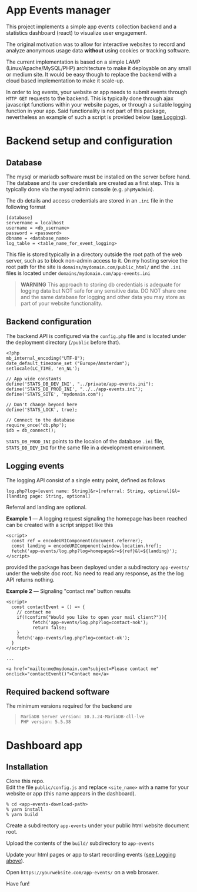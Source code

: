# App Events manager

This project implements a simple app events collection backend and a statistics dashboard (react) 
to visualize user engagement.

The original motivation was to allow for interactive websites to record and analyze anonymous 
usage data **without** using cookies or tracking software.

The current implementation is based on a simple LAMP (Linux/Apache/MySQL/PHP) architecture to make 
it deployable on any small or medium site. It would be easy though to replace the backend with a 
cloud based implementation to make it scale-up.

In order to log events, your website or app needs to submit events through `HTTP GET` requests 
to the backend. This is typically done through ajax javascript functions within your website pages, 
or through a suitable logging function in your app. Said functionality is not part of this package, 
nevertheless an example of such a script is provided below ([see Logging](#logging-events)).


# Backend setup and configuration

## Database

The mysql or mariadb software must be installed on the server before hand. 
The database and its user credentials are created as a first step. 
This is typically done via the mysql admin console (e.g. `phpMyAdmin`).

The db details and access credentials are stored in an `.ini` file in the following format
```
[database] 
servername = localhost 
username = <db_username> 
password = <password> 
dbname = <database_name>
log_table = <table_name_for_event_logging>
```

This file is stored typically in a directory outside the root path of the web server, 
such as to block non-admin access to it. On my hosting service the root path for the site is 
`domains/mydomain.com/public_html/` and the `.ini` files is located under 
`domains/mydomain.com/app-events.ini`  

>**WARNING** This approach to storing db credentials is adequate for logging data but NOT safe for any sensitive data.
DO NOT share one and the same database for logging and other data you may store as part of your 
website functionality. 


## Backend configuration

The backend API is configured via the `config.php` file and is located under the deployment directory 
(`/public` before that). 
``` 
<?php
mb_internal_encoding("UTF-8");
date_default_timezone_set ("Europe/Amsterdam");
setlocale(LC_TIME, 'en_NL');

// App wide constants
define('STATS_DB_DEV_INI', "../private/app-events.ini");
define('STATS_DB_PROD_INI', "../../app-events.ini");
define('STATS_SITE', "mydomain.com");

// Don't change beyond here
define('STATS_LOCK', true);

// Connect to the database
require_once('db.php');
$db = db_connect();
``` 
`STATS_DB_PROD_INI` points to the locaion of the database `.ini` file, 
`STATS_DB_DEV_INI` for the same file in a development environment.

## Logging events

The logging API consist of a single entry point, defined as follows

```
log.php?log=[event name: String]&r=[referral: String, optional]&l=[landing page: String, optional]
```

Referral and landing are optional.  

**Example 1**  — A logging request signaling the homepage has been reached can be created with a 
script snippet like this
```
<script>
  const ref = encodeURIComponent(document.referrer);
  const landing = encodeURIComponent(window.location.href);
  fetch('app-events/log.php?log=homepage&r=${ref}&l=${landing}');
</script>
```
provided the package has been deployed under a subdirectory `app-events/` under the website doc root.
No need to read any response, as the the log API returns nothing.

**Example 2** — Signaling "contact me" button results 
```
<script>
  const contactEvent = () => {
    // contact me 
    if(!confirm("Would you like to open your mail client?")){
          fetch('app-events/log.php?log=contact-nok');
          return false;
    } 
    fetch('app-events/log.php?log=contact-ok');
  }
</script>

...

<a href="mailto:me@mydomain.com?subject=Please contact me" onclick="contactEvent()">Contact me</a>
```

## Required backend software

The minimum versions required for the backend are  
>`MariaDB Server version: 10.3.24-MariaDB-cll-lve`  
>`PHP version: 5.5.38`

# Dashboard app

## Installation

Clone this repo.  
Edit the file `public/config.js` and replace `<site_name>` with a name for your website or app (this name appears in the dashboard). 

```
% cd <app-events-download-path>
% yarn install
% yarn build
```
Create a subdirectory `app-events` under your public html website document root.  

Upload the contents of the `build/` subdirectory to `app-events`  

Update your html pages or app to start recording events  ([see Logging above](#logging-events)).

Open `https://yourwebsite.com/app-events/` on a web broswer.

Have fun!
